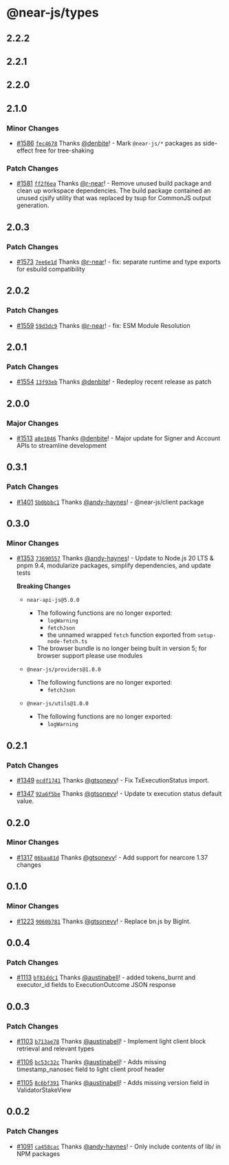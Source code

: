 # @near-js/types

## 2.2.2

## 2.2.1

## 2.2.0

## 2.1.0

### Minor Changes

- [#1586](https://github.com/near/near-api-js/pull/1586) [`fec4678`](https://github.com/near/near-api-js/commit/fec467887b4fc0895522ca37a77c1322244e6082) Thanks [@denbite](https://github.com/denbite)! - Mark `@near-js/*` packages as side-effect free for tree-shaking

### Patch Changes

- [#1581](https://github.com/near/near-api-js/pull/1581) [`ff2f6ea`](https://github.com/near/near-api-js/commit/ff2f6ea2ac5cb7ba9e62626cd07bece2e57e5c63) Thanks [@r-near](https://github.com/r-near)! - Remove unused build package and clean up workspace dependencies. The build package contained an unused cjsify utility that was replaced by tsup for CommonJS output generation.

## 2.0.3

### Patch Changes

- [#1573](https://github.com/near/near-api-js/pull/1573) [`7ee6e1d`](https://github.com/near/near-api-js/commit/7ee6e1dceb49fd841e54524ae2b129f390580068) Thanks [@r-near](https://github.com/r-near)! - fix: separate runtime and type exports for esbuild compatibility

## 2.0.2

### Patch Changes

- [#1559](https://github.com/near/near-api-js/pull/1559) [`59d3dc9`](https://github.com/near/near-api-js/commit/59d3dc9580be05662cb9a587e82359faccd69d1b) Thanks [@r-near](https://github.com/r-near)! - fix: ESM Module Resolution

## 2.0.1

### Patch Changes

- [#1554](https://github.com/near/near-api-js/pull/1554) [`13f93eb`](https://github.com/near/near-api-js/commit/13f93ebdac497bb473364da66a493344d955b27f) Thanks [@denbite](https://github.com/denbite)! - Redeploy recent release as patch

## 2.0.0

### Major Changes

- [#1513](https://github.com/near/near-api-js/pull/1513) [`a8e1046`](https://github.com/near/near-api-js/commit/a8e1046d4c184700bed93229f81e7875fca11b27) Thanks [@denbite](https://github.com/denbite)! - Major update for Signer and Account APIs to streamline development

## 0.3.1

### Patch Changes

- [#1401](https://github.com/near/near-api-js/pull/1401) [`5b0bbbc1`](https://github.com/near/near-api-js/commit/5b0bbbc17ffe7d89d7767e405d2ca700dc2bba40) Thanks [@andy-haynes](https://github.com/andy-haynes)! - @near-js/client package

## 0.3.0

### Minor Changes

- [#1353](https://github.com/near/near-api-js/pull/1353) [`73690557`](https://github.com/near/near-api-js/commit/73690557c8e2a74386fca62f4ae123abe0651403) Thanks [@andy-haynes](https://github.com/andy-haynes)! - Update to Node.js 20 LTS & pnpm 9.4, modularize packages, simplify dependencies, and update tests

  **Breaking Changes**

  - `near-api-js@5.0.0`

    - The following functions are no longer exported:
      - `logWarning`
      - `fetchJson`
      - the unnamed wrapped `fetch` function exported from `setup-node-fetch.ts`
    - The browser bundle is no longer being built in version 5; for browser support please use modules

  - `@near-js/providers@1.0.0`

    - The following functions are no longer exported:
      - `fetchJson`

  - `@near-js/utils@1.0.0`
    - The following functions are no longer exported:
      - `logWarning`

## 0.2.1

### Patch Changes

- [#1349](https://github.com/near/near-api-js/pull/1349) [`ecdf1741`](https://github.com/near/near-api-js/commit/ecdf1741fb692e71202c541c5b3692790baa65f0) Thanks [@gtsonevv](https://github.com/gtsonevv)! - Fix TxExecutionStatus import.

- [#1347](https://github.com/near/near-api-js/pull/1347) [`92a6f5be`](https://github.com/near/near-api-js/commit/92a6f5be3f4b7be6f3e9b55077025921c3aad2cb) Thanks [@gtsonevv](https://github.com/gtsonevv)! - Update tx execution status default value.

## 0.2.0

### Minor Changes

- [#1317](https://github.com/near/near-api-js/pull/1317) [`06baa81d`](https://github.com/near/near-api-js/commit/06baa81dc604cfe0463476de7a4dcdd39a6f716a) Thanks [@gtsonevv](https://github.com/gtsonevv)! - Add support for nearcore 1.37 changes

## 0.1.0

### Minor Changes

- [#1223](https://github.com/near/near-api-js/pull/1223) [`9060b781`](https://github.com/near/near-api-js/commit/9060b7811668d71bdf21170273a42842c3691f9b) Thanks [@gtsonevv](https://github.com/gtsonevv)! - Replace bn.js by BigInt.

## 0.0.4

### Patch Changes

- [#1113](https://github.com/near/near-api-js/pull/1113) [`bf81ddc1`](https://github.com/near/near-api-js/commit/bf81ddc11c958dece2244798bdfa6ab11e653940) Thanks [@austinabell](https://github.com/austinabell)! - added tokens_burnt and executor_id fields to ExecutionOutcome JSON response

## 0.0.3

### Patch Changes

- [#1103](https://github.com/near/near-api-js/pull/1103) [`b713ae78`](https://github.com/near/near-api-js/commit/b713ae78969d530e7e69e21e315e3d3fdb5e68e9) Thanks [@austinabell](https://github.com/austinabell)! - Implement light client block retrieval and relevant types

- [#1106](https://github.com/near/near-api-js/pull/1106) [`bc53c32c`](https://github.com/near/near-api-js/commit/bc53c32c80694e6f22d9be97db44603591f0026b) Thanks [@austinabell](https://github.com/austinabell)! - Adds missing timestamp_nanosec field to light client proof header

- [#1105](https://github.com/near/near-api-js/pull/1105) [`8c6bf391`](https://github.com/near/near-api-js/commit/8c6bf391a01af9adb81cb8731c45bdb17f5291c0) Thanks [@austinabell](https://github.com/austinabell)! - Adds missing version field in ValidatorStakeView

## 0.0.2

### Patch Changes

- [#1091](https://github.com/near/near-api-js/pull/1091) [`ca458cac`](https://github.com/near/near-api-js/commit/ca458cac683fab614b77eb5daa160e03b0640350) Thanks [@andy-haynes](https://github.com/andy-haynes)! - Only include contents of lib/ in NPM packages
